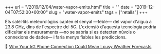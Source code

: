 +++
url = "/2019/12/04/water-vapor-emits.html"
title = ""
date = "2019-12-04T07:52:00+00:00"
slug = "water-vapor-emits"
tags = ["retalls"]
+++

Els satèl·lits meteorològics capten el senyal —feble— del vapor d'aigua a 23.8 GHz, dins de l'espectre del 5G. L'extensió d'aquesta tecnologia podria dificultar els mesuraments —no se sabria si es detecten núvols o connexions de dades— i faria menys fiables les prediccions.

📎 [Why Your 5G Phone Connection Could Mean Lousy Weather Forecasts](https://singularityhub.com/2019/12/04/why-your-5g-phone-connection-could-mean-lousy-weather-forecasts/)
